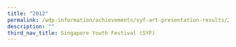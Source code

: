 ```yaml
---
title: "2012"
permalink: /wdp-information/achievements/syf-art-presentation-results/2012/
description: ""
third_nav_title: Singapore Youth Festival (SYF)
---
```

